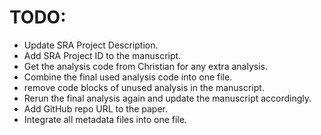# TODO:

* Update SRA Project Description.
* Add SRA Project ID to the manuscript.
* Get the analysis code from Christian for any extra analysis.
* Combine the final used analysis code into one file.
* remove code blocks of unused analysis in the manuscript.
* Rerun the final analysis again and update the manuscript accordingly. 
* Add GitHub repo URL to the paper.
* Integrate all metadata files into one file.
